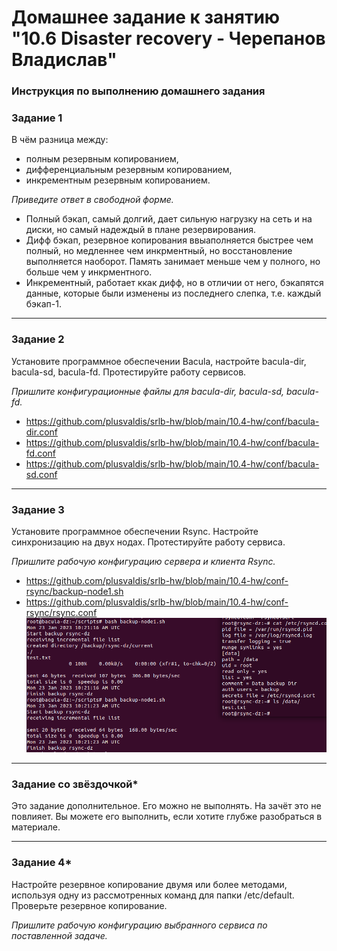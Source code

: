 # Домашнее задание к занятию "10.6 Disaster recovery - Черепанов Владислав"


### Инструкция по выполнению домашнего задания


### Задание 1

В чём разница между:

- полным резервным копированием,
- дифференциальным резервным копированием,
- инкрементным резервным копированием.

*Приведите ответ в свободной форме.*  

- Полный бэкап, самый долгий, дает сильную нагрузку на сеть и на диски, но самый надеждый в плане резервирования.
- Дифф бэкап, резервное копирования ввыаполняется быстрее чем полный, но медленнее чем инкрментный, но восстановление выполняется наоборот. Память занимает меньше чем у полного, но больше чем у инкрментного.
- Инкрементный, работает ккак дифф, но в отличии от него, бэкапятся данные, которые были изменены из последнего слепка, т.е. каждый бэкап-1.

---

### Задание 2

Установите программное обеспечении Bacula, настройте bacula-dir, bacula-sd,  bacula-fd. Протестируйте работу сервисов.

*Пришлите конфигурационные файлы для bacula-dir, bacula-sd,  bacula-fd.*  

- https://github.com/plusvaldis/srlb-hw/blob/main/10.4-hw/conf/bacula-dir.conf  
- https://github.com/plusvaldis/srlb-hw/blob/main/10.4-hw/conf/bacula-fd.conf  
- https://github.com/plusvaldis/srlb-hw/blob/main/10.4-hw/conf/bacula-sd.conf  


---

### Задание 3

Установите программное обеспечении Rsync. Настройте синхронизацию на двух нодах. Протестируйте работу сервиса.

*Пришлите рабочую конфигурацию сервера и клиента Rsync.*  

- https://github.com/plusvaldis/srlb-hw/blob/main/10.4-hw/conf-rsync/backup-node1.sh  
- https://github.com/plusvaldis/srlb-hw/blob/main/10.4-hw/conf-rsync/rsync.conf  
![Скриншот-1](https://github.com/plusvaldis/srlb-hw/blob/main/10.4-hw/img/img1.png)

---

### Задание со звёздочкой*
Это задание дополнительное. Его можно не выполнять. На зачёт это не повлияет. Вы можете его выполнить, если хотите глубже разобраться в материале.

---

### Задание 4*

Настройте резервное копирование двумя или более методами, используя одну из рассмотренных команд для папки /etc/default. Проверьте резервное копирование.

*Пришлите рабочую конфигурацию выбранного сервиса по поставленной задаче.*

